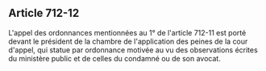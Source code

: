 Article 712-12
----
L'appel des ordonnances mentionnées au 1° de l'article 712-11 est porté devant
le président de la chambre de l'application des peines de la cour d'appel, qui
statue par ordonnance motivée au vu des observations écrites du ministère public
et de celles du condamné ou de son avocat.
